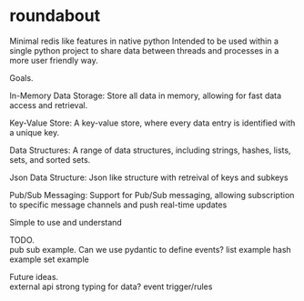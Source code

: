 # roundabout
Minimal redis like features in native python
Intended to be used within a single python project to share data between threads and processes in a more user friendly way.

Goals.  

In-Memory Data Storage: Store all data in memory, allowing for fast data access and retrieval.

Key-Value Store: A key-value store, where every data entry is identified with a unique key. 

Data Structures: A range of data structures, including strings, hashes, lists, sets, and sorted sets.

Json Data Structure: Json like structure with retreival of keys and subkeys

Pub/Sub Messaging: Support for Pub/Sub messaging, allowing subscription to specific message channels and push real-time updates 

Simple to use and understand

TODO.  
pub sub example. 
  Can we use pydantic to define events?
list example
hash example
set example

Future ideas.  
external api
strong typing for data?
event trigger/rules
